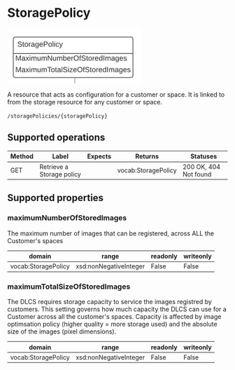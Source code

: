

# StoragePolicy

![](storagepolicy.png)

A resource that acts as configuration for a customer or space. It is linked to from the storage resource for any customer or space. 


`/storagePolicies/{storagePolicy}`


## Supported operations


| Method | Label                     | Expects | Returns             | Statuses              |
|--------|---------------------------|---------|---------------------|-----------------------|
| GET    | Retrieve a Storage policy |         | vocab:StoragePolicy | 200 OK, 404 Not found |


## Supported properties


### maximumNumberOfStoredImages

The maximum number of images that can be registered, across ALL the Customer's spaces


| domain              | range                  | readonly | writeonly |
|---------------------|------------------------|----------|-----------|
| vocab:StoragePolicy | xsd:nonNegativeInteger | False    | False     |


### maximumTotalSizeOfStoredImages

The DLCS requires storage capacity to service the images registred by customers. This setting governs how much capacity the DLCS can use for a Customer across all the customer's spaces. Capacity is affected by image optimsation policy (higher quality = more storage used) and the absolute size of the images (pixel dimensions).


| domain              | range                  | readonly | writeonly |
|---------------------|------------------------|----------|-----------|
| vocab:StoragePolicy | xsd:nonNegativeInteger | False    | False     |

